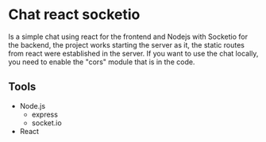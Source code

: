 # Chat react socketio
Is a simple chat using react for the frontend and Nodejs with Socketio for the backend, the project works starting the server as it, the static routes from react were established in the server.
If you want to use the chat locally, you need to enable the "cors" module that is in the code.

## Tools

- Node.js
  - express
  - socket.io
- React
